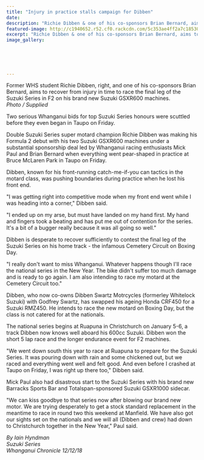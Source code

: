 ```yaml
---
title: "Injury in practice stalls campaign for Dibben"
date: 
description: "Richie Dibben & one of his co-sponsors Brian Bernard, aims to recover from injury in time to race the final leg of the Suzuki Series in F2..."
featured-image: http://c1940652.r52.cf0.rackcdn.com/5c353ae4ff2a7c18530003e1/Richie-Dibben-12-dec.jpg
excerpt: "Richie Dibben & one of his co-sponsors Brian Bernard, aims to recover from injury in time to race the final leg of the Suzuki Series in F2."
image_gallery:
    
    
    
    
    
---
```


<p><span>Former WHS student Richie Dibben, right, and one of his co-sponsors Brian Bernard, aims to recover from injury in time to race the final leg of the Suzuki Series in F2 on his brand new Suzuki GSXR600 machines.</span><br /><em>Photo / Supplied</em></p>
<p class="element element-paragraph">Two serious Whanganui bids for top Suzuki Series honours were scuttled before they even began in Taupo on Friday.</p>
<p class="element element-paragraph">Double Suzuki Series super motard champion Richie Dibben was making his Formula 2 debut with his two Suzuki GSXR600 machines under a substantial sponsorship deal led by Whanganui racing enthusiasts Mick Paul and Brian Bernard when everything went pear-shaped in practice at Bruce McLaren Park in Taupo on Friday.</p>
<p class="element element-paragraph">Dibben, known for his front-running catch-me-if-you can tactics in the motard class, was pushing boundaries during practice when he lost his front end.</p>
<p class="element element-paragraph">"I was getting right into competitive mode when my front end went while I was heading into a corner," Dibben said.</p>
<p class="element element-paragraph">"I ended up on my arse, but must have landed on my hand first. My hand and fingers took a beating and has put me out of contention for the series. It's a bit of a bugger really because it was all going so well."</p>
<p class="element element-paragraph">Dibben is desperate to recover sufficiently to contest the final leg of the Suzuki Series on his home track - the infamous Cemetery Circuit on Boxing Day.</p>
<p class="element element-paragraph">"I really don't want to miss Whanganui. Whatever happens though I'll race the national series in the New Year. The bike didn't suffer too much damage and is ready to go again. I am also intending to race my motard at the Cemetery Circuit too."</p>
<p class="element element-paragraph">Dibben, who now co-owns Dibben Swartz Motrcycles (formerley Whitelock Suzuki) with Godfrey Swartz, has swapped his ageing Honda CRF450 for a Suzuki RMZ450. He intends to race the new motard on Boxing Day, but the class is not catered for at the nationals.</p>
<p class="element element-paragraph">The national series begins at Ruapuna in Christchurch on January 5-6, a track Dibben now knows well aboard his 600cc Suzuki. Dibben won the short 5 lap race and the longer endurance event for F2 machines.</p>
<p class="element element-paragraph">"We went down south this year to race at Ruapuna to prepare for the Suzuki Series. It was pouring down with rain and some chickened out, but we raced and everything went well and felt good. And even before I crashed at Taupo on Friday, I was right up there too," Dibben said.</p>
<p class="element element-paragraph">Mick Paul also had disastrous start to the Suzuki Series with his brand new Barracks Sports Bar and Totalspan-sponsored Suzuki GSXR1000 sidecar.</p>
<p class="element element-paragraph">"We can kiss goodbye to that series now after blowing our brand new motor. We are trying desperately to get a stock standard replacement in the meantime to race in round two this weekend at Manfield. We have also got our sights set on the nationals and we will all (Dibben and crew) had down to Christchurch together in the New Year," Paul said.</p>
<p><em>By Iain Hyndman<br />Suzuki Series<br />Whanganui Chronicle 12/12/18</em></p>

